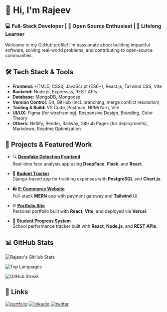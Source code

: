 # 👋 Hi, I'm Rajeev
### 💻 Full-Stack Developer | 🚀 Open Source Enthusiast | 🎯 Lifelong Learner

Welcome to my GitHub profile! I’m passionate about building impactful software, solving real-world problems, and contributing to open-source communities.
## 🛠 Tech Stack & Tools

- **Frontend:** HTML5, CSS3, JavaScript (ES6+), React.js, Tailwind CSS, Vite
- **Backend:** Node.js, Express.js, REST APIs
- **Database:** MongoDB, Mongoose
- **Version Control:** Git, GitHub (incl. branching, merge conflict resolution)
- **Tooling & Build:** VS Code, Postman, NPM/Yarn, Vite
- **UI/UX:** Figma (for wireframing), Responsive Design, Branding, Color Theory
- **Others:** Netlify, Render, Railway, GitHub Pages (for deployments), Markdown, Readme Optimization
## 🧩 Projects & Featured Work

- 🔍 [**Deepfake Detection Frontend**](https://github.com/Rajeevgithu/Deepfake-Website)  
  Real-time face analysis app using **DeepFace**, **Flask**, and **React**.

- 💸 [**Budget Tracker**](https://github.com/Rajeevgithu/Budget-Tracker)  
  Django-based app for tracking expenses with **PostgreSQL** and **Chart.js**.

- 🛍️ [**E-Commerce Website**](https://github.com/Rajeevgithu/E-Commerce-Website)  
  Full-stack **MERN** app with payment gateway and **Tailwind** UI.

- 🌐 [**Portfolio Site**](https://github.com/Rajeevgithu/My-Porfolio)  
  Personal portfolio built with **React**, **Vite**, and deployed via **Vercel**.

- 🧾 [**Student Progress System**](https://github.com/Rajeevgithu/Student-Progress-System)  
  School performance tracker built with **React**, **Node.js**, and **REST APIs**.
## 📊 GitHub Stats

![Rajeev's GitHub Stats](https://github-readme-stats.vercel.app/api?username=Rajeevgithu&show_icons=true&theme=radical)

![Top Languages](https://github-readme-stats.vercel.app/api/top-langs/?username=Rajeevgithu&layout=compact&theme=radical)

![GitHub Streak](https://github-readme-streak-stats.herokuapp.com/?user=Rajeevgithu&theme=radical)

## 🔗 Links
[![portfolio](https://img.shields.io/badge/my_portfolio-000?style=for-the-badge&logo=ko-fi&logoColor=white)](https://rajeev-portfolio-49.vercel.app/)
[![linkedin](https://img.shields.io/badge/linkedin-0A66C2?style=for-the-badge&logo=linkedin&logoColor=white)](https://www.linkedin.com/in/rajeev-verma7276/)
[![twitter](https://img.shields.io/badge/twitter-1DA1F2?style=for-the-badge&logo=twitter&logoColor=white)](https://x.com/RajeevVerma45)

